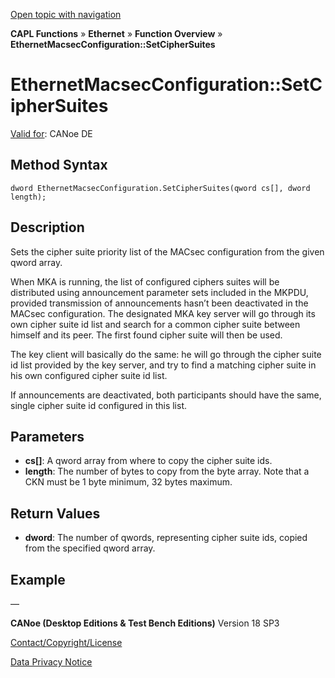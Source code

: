 [Open topic with navigation](../../../../../CANoeDEFamily.htm#Topics/CAPLFunctions/IP/Methods/CAPLfunctionSetCipherSuites.md)

**CAPL Functions** » **Ethernet** » **Function Overview** » **EthernetMacsecConfiguration::SetCipherSuites**

# EthernetMacsecConfiguration::SetCipherSuites

[Valid for](../../../Shared/FeatureAvailability.md): CANoe DE

## Method Syntax

`dword EthernetMacsecConfiguration.SetCipherSuites(qword cs[], dword length);`

## Description

Sets the cipher suite priority list of the MACsec configuration from the given qword array.

When MKA is running, the list of configured ciphers suites will be distributed using announcement parameter sets included in the MKPDU, provided transmission of announcements hasn’t been deactivated in the MACsec configuration. The designated MKA key server will go through its own cipher suite id list and search for a common cipher suite between himself and its peer. The first found cipher suite will then be used.

The key client will basically do the same: he will go through the cipher suite id list provided by the key server, and try to find a matching cipher suite in his own configured cipher suite id list.

If announcements are deactivated, both participants should have the same, single cipher suite id configured in this list.

## Parameters

- **cs[]**: A qword array from where to copy the cipher suite ids.
- **length**: The number of bytes to copy from the byte array. Note that a CKN must be 1 byte minimum, 32 bytes maximum.

## Return Values

- **dword**: The number of qwords, representing cipher suite ids, copied from the specified qword array.

## Example

—

**CANoe (Desktop Editions & Test Bench Editions)** Version 18 SP3

[Contact/Copyright/License](../../../Shared/ContactCopyrightLicense.md)

[Data Privacy Notice](https://www.vector.com/int/en/company/get-info/privacy-policy/)
